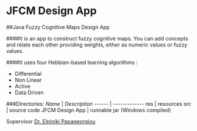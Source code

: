 # JFCM Design App
##Java Fuzzy Cognitive Maps Design App

####It is an app to construct fuzzy cognitive maps. You can add concepts and relate each other providing weights, either as numeric values or fuzzy values.

####It uses four Hebbian-based learning algorithms :
- Differential
- Non Linear
- Active
- Data Driven

###Directories:
_Name_ | _Description_
------ | -------------
res | resources
src | source code
JFCM Design App | runnable jar (Windows compiled)

Supervisor [Dr. Elpiniki Papageorgiou](http://epapageorgiou.com)